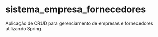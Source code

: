 # sistema_empresa_fornecedores
 Aplicação de CRUD para gerenciamento de empresas e fornecedores utilizando Spring.
